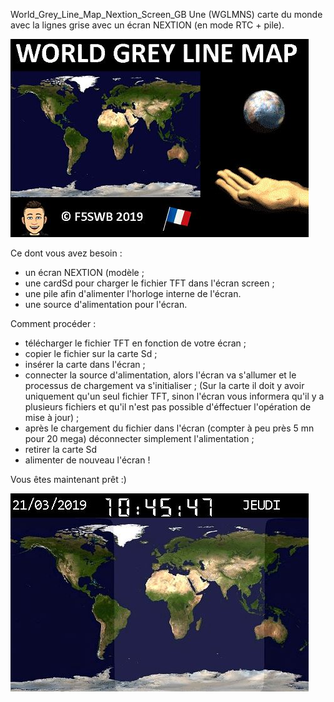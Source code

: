  World_Grey_Line_Map_Nextion_Screen_GB
Une (WGLMNS) carte du monde avec la lignes grise avec un écran NEXTION (en mode RTC + pile). 


<img src = "https://github.com/f5swb/greyline-Nextion-screen/blob/master/Capture%20boot.JPG" title = "Nextion greyline boot">


Ce dont vous avez besoin : 
- un écran NEXTION (modèle ;
- une cardSd  pour charger le fichier TFT dans l'écran screen ; 
- une pile afin d'alimenter l'horloge interne de l'écran.
- une source d'alimentation pour l'écran.

Comment procéder :
- télécharger le fichier TFT en fonction de votre écran ;
- copier le fichier sur la carte Sd ;
- insérer la carte dans l'écran ;
- connecter la source d'alimentation, alors l'écran va s'allumer et le processus de chargement va s'initialiser ; 
(Sur la carte il doit y avoir uniquement qu'un seul fichier TFT, sinon l'écran vous informera qu'il y a plusieurs fichiers et qu'il n'est pas possible d'éffectuer l'opération de mise à jour) ; 
- après le chargement du fichier dans l'écran (compter à peu près 5 mn pour 20 mega) déconnecter simplement l'alimentation ; 
- retirer la carte Sd 
- alimenter de nouveau l'écran ! 

Vous êtes maintenant prêt :)



<img src = "https://github.com/f5swb/greyline-Nextion-screen/blob/master/map.JPG" title = "Nextion grey line map">

